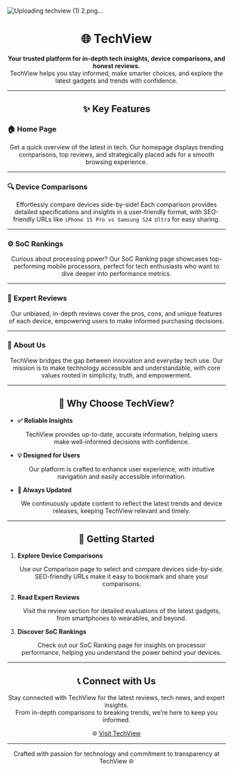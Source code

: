 ![Uploading techview (1) 2.png…]()
# <h1 align="center">🌐 TechView</h1>


<p align="center">
<strong>Your trusted platform for in-depth tech insights, device comparisons, and honest reviews.</strong><br>
TechView helps you stay informed, make smarter choices, and explore the latest gadgets and trends with confidence.
</p>

---

## <h2 align="center">✨ Key Features</h2>

### 🏠 Home Page
<p align="center">Get a quick overview of the latest in tech. Our homepage displays trending comparisons, top reviews, and strategically placed ads for a smooth browsing experience.</p>

---

### 🔍 Device Comparisons
<p align="center">Effortlessly compare devices side-by-side! Each comparison provides detailed specifications and insights in a user-friendly format, with SEO-friendly URLs like <code>iPhone 15 Pro vs Samsung S24 Ultra</code> for easy sharing.</p>

---

### ⚙️ SoC Rankings
<p align="center">Curious about processing power? Our SoC Ranking page showcases top-performing mobile processors, perfect for tech enthusiasts who want to dive deeper into performance metrics.</p>

---

### 📝 Expert Reviews
<p align="center">Our unbiased, in-depth reviews cover the pros, cons, and unique features of each device, empowering users to make informed purchasing decisions.</p>

---

### 🤝 About Us
<p align="center">TechView bridges the gap between innovation and everyday tech use. Our mission is to make technology accessible and understandable, with core values rooted in simplicity, truth, and empowerment.</p>

---

## <h2 align="center">🌟 Why Choose TechView?</h2>

- **✅ Reliable Insights**  
  <p align="center">TechView provides up-to-date, accurate information, helping users make well-informed decisions with confidence.</p>

- **💡 Designed for Users**  
  <p align="center">Our platform is crafted to enhance user experience, with intuitive navigation and easily accessible information.</p>

- **🔄 Always Updated**  
  <p align="center">We continuously update content to reflect the latest trends and device releases, keeping TechView relevant and timely.</p>

---

## <h2 align="center">🚀 Getting Started</h2>

1. **Explore Device Comparisons**  
   <p align="center">Use our Comparison page to select and compare devices side-by-side. SEO-friendly URLs make it easy to bookmark and share your comparisons.</p>

2. **Read Expert Reviews**  
   <p align="center">Visit the review section for detailed evaluations of the latest gadgets, from smartphones to wearables, and beyond.</p>

3. **Discover SoC Rankings**  
   <p align="center">Check out our SoC Ranking page for insights on processor performance, helping you understand the power behind your devices.</p>

---

## <h2 align="center">📞 Connect with Us</h2>

<p align="center">
Stay connected with TechView for the latest reviews, tech news, and expert insights.<br>
From in-depth comparisons to breaking trends, we’re here to keep you informed.
</p>

<p align="center">🌐 <a href="https://yourtechviewwebsite.com">Visit TechView</a></p>

---

<p align="center">Crafted with passion for technology and commitment to transparency at TechView 🌐</p>
